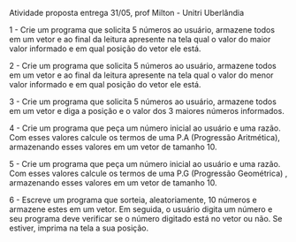 Atividade proposta entrega 31/05, prof Milton - Unitri Uberlândia

1 - Crie um programa que solicita 5 números ao usuário, armazene todos em um vetor e ao final da leitura apresente na tela qual o valor do maior valor informado e em qual posição do vetor ele está.

2 - Crie um programa que solicita 5 números ao usuário, armazene todos em um vetor e ao final da leitura apresente na tela qual o valor do menor valor informado e em qual posição do vetor ele está.

3 - Crie um programa que solicita 5 números ao usuário, armazene todos em um vetor e diga a posição e o valor dos 3 maiores números informados.

4 - Crie um programa que peça um número inicial ao usuário e uma razão. Com esses valores calcule os termos de uma P.A (Progressão Aritmética), armazenando esses valores em um vetor de tamanho 10.

5 - Crie um programa que peça um número inicial ao usuário e uma razão. Com esses valores calcule os termos de uma P.G (Progressão Geométrica) , armazenando esses valores em um vetor de tamanho 10.

6 - Escreve um programa que sorteia, aleatoriamente, 10 números e armazene estes em um vetor. Em seguida, o usuário digita um número e seu programa deve verificar se o número digitado está no vetor ou não. Se estiver, imprima na tela a sua posição.
